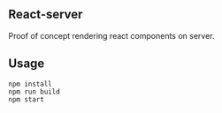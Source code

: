 ## React-server
Proof of concept rendering react components on server.

## Usage

```
npm install
npm run build
npm start
```

